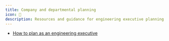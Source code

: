 ```yaml
---
title: Company and departmental planning
icon: 📅
description: Resources and guidance for engineering executive planning at company and departmental levels.
---
```


* [How to plan as an engineering executive](https://lethain.com/planning/)

          